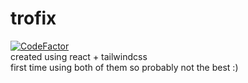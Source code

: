 # trofix
[![CodeFactor](https://www.codefactor.io/repository/github/trofixxd/trofix/badge)](https://www.codefactor.io/repository/github/trofixxd/trofix) \
created using react + tailwindcss \
first time using both of them so probably not the best :)
